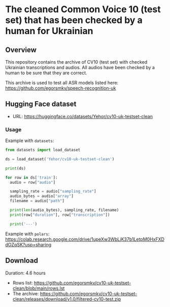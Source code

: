 # The cleaned Common Voice 10 (test set) that has been checked by a human for Ukrainian

## Overview

This repository contains the archive of CV10 (test set) with checked Ukrainian transcriptions and audios. All audios have been checked by a human to be sure that they are correct. 

This archive is used to test all ASR models listed here: https://github.com/egorsmkv/speech-recognition-uk

## Hugging Face dataset

- URL: https://huggingface.co/datasets/Yehor/cv10-uk-testset-clean

### Usage

Example with `datasets`:

```python
from datasets import load_dataset

ds = load_dataset('Yehor/cv10-uk-testset-clean')

print(ds)

for row in ds['train']:
  audio = row["audio"]

  sampling_rate = audio["sampling_rate"]
  audio_bytes = audio["array"]
  filename = audio["path"]

  print(len(audio_bytes), sampling_rate, filename)
  print(row["duration"], row["transcription"])

  print('---')
```

Example with `polars`: https://colab.research.google.com/drive/1upeXw3WbLjK37b1LetpM0HxFXDdOZqSK?usp=sharing

## Download

Duration: 4.6 hours

- Rows list: https://github.com/egorsmkv/cv10-uk-testset-clean/blob/main/rows.lst
- The archive: https://github.com/egorsmkv/cv10-uk-testset-clean/releases/download/v1.0/filtered-cv10-test.zip
